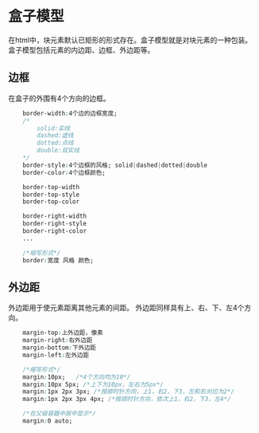 # 盒子模型

  在html中，块元素默认已矩形的形式存在。盒子模型就是对块元素的一种包装。
  盒子模型包括元素的内边距、边框、外边距等。

## 边框

  在盒子的外围有4个方向的边框。

```css
    border-width:4个边的边框宽度;
    /*
        solid:实线
        dashed:虚线
        dotted:点线
        double:双实线
    */
    border-style:4个边框的风格; solid|dashed|dotted|double
    border-color:4个边框颜色;

    border-top-width
    border-top-style
    border-top-color

    border-right-width
    border-right-style
    border-right-color
    ...

    /*缩写形式*/
    border:宽度 风格 颜色;
```

## 外边距

  外边距用于使元素距离其他元素的间距。
  外边距同样具有上、右、下、左4个方向。

```css
    margin-top:上外边距，像素
    margin-right:右外边距
    margin-bottom:下外边距
    margin-left:左外边距

    /*缩写形式*/
    margin:10px;   /*4个方向均为10*/
    margin:10px 5px; /*上下为10px，左右为5px*/
    margin:1px 2px 3px; /*按顺时针方向，上1，右2，下3，左和右对应为2*/
    margin:1px 2px 3px 4px; /*按顺时针方向，依次上1，右2，下3，左4*/

    /*在父级容器中居中显示*/
    margin:0 auto;
```